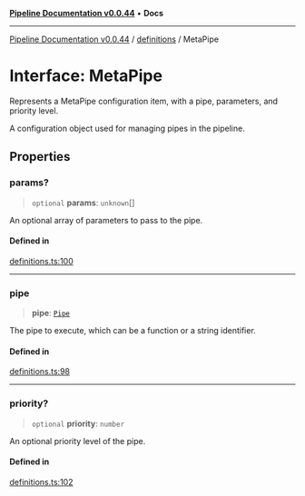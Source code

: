 [**Pipeline Documentation v0.0.44**](../../README.md) • **Docs**

***

[Pipeline Documentation v0.0.44](../../modules.md) / [definitions](../README.md) / MetaPipe

# Interface: MetaPipe

Represents a MetaPipe configuration item, with a pipe, parameters, and priority level.

A configuration object used for managing pipes in the pipeline.

## Properties

### params?

> `optional` **params**: `unknown`[]

An optional array of parameters to pass to the pipe.

#### Defined in

[definitions.ts:100](https://github.com/stonemjs/pipeline/blob/d0c57676782f8e1afbbfb26e407906157446f32f/src/definitions.ts#L100)

***

### pipe

> **pipe**: [`Pipe`](../type-aliases/Pipe.md)

The pipe to execute, which can be a function or a string identifier.

#### Defined in

[definitions.ts:98](https://github.com/stonemjs/pipeline/blob/d0c57676782f8e1afbbfb26e407906157446f32f/src/definitions.ts#L98)

***

### priority?

> `optional` **priority**: `number`

An optional priority level of the pipe.

#### Defined in

[definitions.ts:102](https://github.com/stonemjs/pipeline/blob/d0c57676782f8e1afbbfb26e407906157446f32f/src/definitions.ts#L102)
